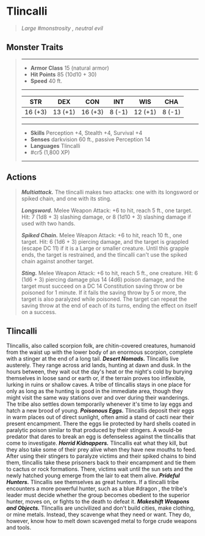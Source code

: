 # Tlincalli
>*Large #monstrosity , neutral evil*
## Monster Traits
>___
>- **Armor Class** 15 (natural armor)
>- **Hit Points** 85 (10d10 + 30)
>- **Speed** 40 ft.
>___
>|STR|DEX|CON|INT|WIS|CHA|
>|:---:|:---:|:---:|:---:|:---:|:---:|
>|16 (+3)|13 (+1)|16 (+3)|8 (-1)|12 (+1)|8 (-1)|
>___
>- **Skills** Perception +4, Stealth +4, Survival +4
>- **Senses** darkvision 60 ft., passive Perception 14
>- **Languages** Tlincalli
>- #cr5 (1,800 XP)
>___
## Actions
>***Multiattack.*** The tlincalli makes two attacks: one with its longsword or spiked chain, and one with its sting.  
>
>***Longsword.*** Melee Weapon Attack: +6 to hit, reach 5 ft., one target. Hit: 7 (1d8 + 3) slashing damage, or 8 (1d10 + 3) slashing damage if used with two hands.  
>
>***Spiked Chain.*** Melee Weapon Attack: +6 to hit, reach 10 ft., one target. Hit: 6 (1d6 + 3) piercing damage, and the target is grappled (escape DC 11) if it is a Large or smaller creature. Until this grapple ends, the target is restrained, and the tlincalli can't use the spiked chain against another target.  
>
>***Sting.*** Melee Weapon Attack: +6 to hit, reach 5 ft., one creature. Hit: 6 (1d6 + 3) piercing damage plus 14 (4d6) poison damage, and the target must succeed on a DC 14 Constitution saving throw or be poisoned for 1 minute. If it fails the saving throw by 5 or more, the target is also paralyzed while poisoned. The target can repeat the saving throw at the end of each of its turns, ending the effect on itself on a success.
## Tlincalli
Tlincallis, also called scorpion folk, are chitin-covered creatures, humanoid from the waist up with the lower body of an enormous scorpion, complete with a stinger at the end of a long tail.
***Desert Nomads.***  Tlincallis live austerely. They range across arid lands, hunting at dawn and dusk. In the hours between, they wait out the day's heat or the night's cold by burying themselves in loose sand or earth or, if the terrain proves too inflexible, lurking in ruins or shallow caves. A tribe of tlincallis stays in one place for only as long as the hunting is good in the immediate area, though they might visit the same way stations over and over during their wanderings. The tribe also settles down temporarily whenever it's time to lay eggs and hatch a new brood of young.
***Poisonous Eggs.***  Tlincallis deposit their eggs in warm places out of direct sunlight, often amid a stand of cacti near their present encampment. There the eggs lie protected by hard shells coated in paralytic poison similar to that produced by their stingers. A would-be predator that dares to break an egg is defenseless against the tlincallis that come to investigate.
***Horrid Kidnappers.***  Tlincallis eat what they kill, but they also take some of their prey alive when they have new mouths to feed. After using their stingers to paralyze victims and their spiked chains to bind them, tlincallis take these prisoners back to their encampment and tie them to cactus or rock formations. There, victims wait until the sun sets and the newly hatched young emerge from the lair to eat them alive.
***Prideful Hunters.***  Tlincallis see themselves as great hunters. If a tlincalli tribe encounters a more powerful hunter, such as a blue #dragon , the tribe's leader must decide whether the group becomes obedient to the superior hunter, moves on, or fights to the death to defeat it.
***Makeshift Weapons and Objects.***  Tlincallis are uncivilized and don't build cities, make clothing, or mine metals. Instead, they scavenge what they need or want. They do, however, know how to melt down scavenged metal to forge crude weapons and tools.